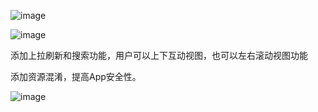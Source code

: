 ![image](https://github.com/summerHearts/CollectionViewSearchBarAndRefreshControl/blob/master/CollectionViewSearchBarAndRefreshControl/ScreenShot/24.gif)

![image](https://github.com/summerHearts/CollectionViewSearchBarAndRefreshControl/blob/master/CollectionViewSearchBarAndRefreshControl/ScreenShot/25.gif)


添加上拉刷新和搜索功能，用户可以上下互动视图，也可以左右滚动视图功能

添加资源混淆，提高App安全性。

![image](https://github.com/summerHearts/CollectionViewSearchBarAndRefreshControl/blob/master/CollectionViewSearchBarAndRefreshControl/ScreenShot/codeConfuse.png)
